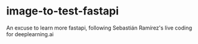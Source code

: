 # image-to-test-fastapi
An excuse to learn more fastapi, following Sebastián Ramírez's live coding for deeplearning.ai
